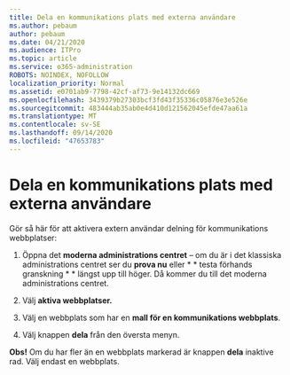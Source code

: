 ```yaml
---
title: Dela en kommunikations plats med externa användare
ms.author: pebaum
author: pebaum
ms.date: 04/21/2020
ms.audience: ITPro
ms.topic: article
ms.service: o365-administration
ROBOTS: NOINDEX, NOFOLLOW
localization_priority: Normal
ms.assetid: e0701ab9-7798-42cf-af73-9e14132dc669
ms.openlocfilehash: 3439379b27303bcf3fd43f35336c05876e3e526e
ms.sourcegitcommit: 483444ab35ab0e4d410d121562045efde47aa61a
ms.translationtype: MT
ms.contentlocale: sv-SE
ms.lasthandoff: 09/14/2020
ms.locfileid: "47653783"
---
```

# <a name="share-a-communication-site-with-external-users"></a>Dela en kommunikations plats med externa användare

Gör så här för att aktivera extern användar delning för kommunikations webbplatser: 
  
1. Öppna det **moderna administrations centret** – om du är i det klassiska administrations centret ser du **prova nu** eller * * testa förhands granskning * * längst upp till höger. Då kommer du till det moderna administrations centret. 
  
2. Välj **aktiva webbplatser.**
  
3. Välj en webbplats som har en **mall för en kommunikations webbplats**. 
  
4. Välj knappen **dela** från den översta menyn. 
  
 **Obs!** Om du har fler än en webbplats markerad är knappen **dela** inaktive rad. Välj endast en webbplats. 
  

